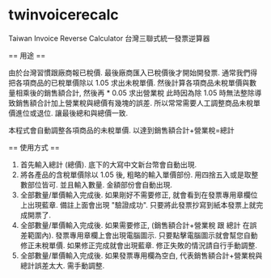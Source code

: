 twinvoicerecalc
===============

Taiwan Invoice Reverse Calculator
台灣三聯式統一發票逆算器

== 用途 ==

由於台灣習慣跟廠商報已稅價. 最後廠商匯入已稅價後才開始開發票.
通常我們得把各項商品的已稅單價除以 1.05 求出未稅單價.
然後計算各項商品未稅單價與數量相乘後的銷售額合計, 然後再 * 0.05 求出營業稅
此時因為除 1.05 時無法整除導致銷售額合計加上營業稅與總價有幾塊的誤差.
所以常常需要人工調整商品未稅單價進位或退位. 讓最後總和與總價一致.

本程式會自動調整各項商品的未稅單價. 以達到銷售額合計+營業稅=總計

== 使用方式 ==

 1. 首先輸入總計 (總價).
    底下的大寫中文新台幣會自動出現.
 2. 將各產品的含稅單價除以 1.05 後, 粗略的輸入單價部份.
    用四捨五入或是取整數部位皆可.
    並且輸入數量.
    金額部份會自動出現.
 3. 全部數量/單價輸入完成後.
    如果剛好不需要修正, 就會看到在發票專用章欄位上出現藍章.
    備註上面會出現 "驗證成功".
    只要將此發票抄寫到紙本發票上就完成開票了.
 4. 全部數量/單價輸入完成後.
    如果需要修正, (銷售額合計+營業稅 跟 總計 在誤差範圍內).
    發票專用章欄上會出現電腦圖示. 只要點擊電腦圖示就會幫您自動修正未稅單價.
    如果修正完成就會出現藍章. 修正失敗的情況請自行手動調整.
 5. 全部數量/單價輸入完成後.
    如果發票專用欄為空白, 代表銷售額合計+營業稅與總計誤差太大. 需手動調整.

